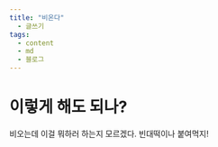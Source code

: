 ```yaml
---
title: "비온다"
  - 글쓰기
tags:
  - content
  - md
  - 블로그
---
```

# 이렇게 해도 되나?

비오는데 이걸 뭐하러 하는지 모르겠다.
빈대떡이나 붙여먹지!
